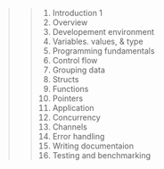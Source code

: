>> 1. Introduction 1
>> 2. Overview
>> 3. Developement environment
>> 4. Variables. values, & type
>> 5. Programming fundamentals
>> 6. Control flow
>> 7. Grouping data
>> 8. Structs
>> 9. Functions
>> 10. Pointers
>> 11. Application
>> 12. Concurrency
>> 13. Channels
>> 14. Error handling
>> 15. Writing documentaion
>> 16. Testing and benchmarking